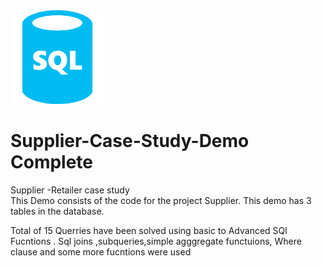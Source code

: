 
<img src ="https://github.com/subhashsql/Supplier-Case-Study-Full/blob/new-img-folder/Files_jpeg/sql-database-generic-svgrepo-com.svg" width="150">

# Supplier-Case-Study-Demo Complete
Supplier -Retailer case study  
This Demo consists of the code for the project Supplier. 
This demo has 3 tables in the database.

Total of 15 Querries have been solved using  basic to Advanced SQl Fucntions .
Sql joins ,subqueries,simple agggregate functuions, Where clause and some more fucntions were used
